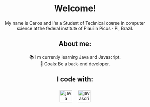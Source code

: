 
<h1 align="center">Welcome!</h1>

###

<p align="center">My name is Carlos and I'm a Student of Technical course in computer science at the federal institute of Piauí in Picos - Pi, Brazil.</p>

###

<h2 align="center">About me:</h2>

###

<p align="center">📚 I'm currently learning Java and Javascript.<br>🎯 Goals: Be a back-end developer.</p>

###

<h2 align="center">I code with:</h2>

###

<div align="center">
  <img src="https://cdn.jsdelivr.net/gh/devicons/devicon/icons/java/java-original.svg" height="40" alt="java logo"  />
  <img width="12" />
  <img src="https://cdn.jsdelivr.net/gh/devicons/devicon/icons/javascript/javascript-original.svg" height="40" alt="javascript logo"  />
</div>
